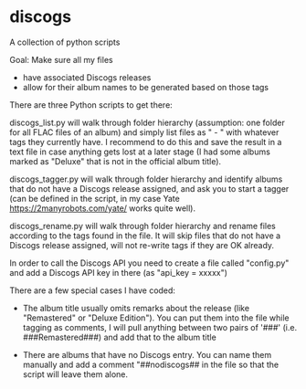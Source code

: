 # discogs

A collection of python scripts 

Goal: Make sure all my files

- have associated Discogs releases
- allow for their album names to be generated based on those tags

There are three Python scripts to get there:

discogs_list.py <folder> will walk through folder hierarchy (assumption: one folder for all FLAC files of an album) and simply list files as "<album artist> - <album>" with whatever tags they currently have. I recommend to do this and save the result in a text file in case anything gets lost at a later stage (I had some albums marked as "Deluxe" that is not in the official album title).

discogs_tagger.py <folder> will walk through folder hierarchy and identify albums that do not have a Discogs release assigned, and ask you to start a tagger (can be defined in the script, in my case Yate https://2manyrobots.com/yate/ works quite well).

discogs_rename.py <folder> will walk through folder hierarchy and rename files according to the tags found in the file. It will skip files that do not have a Discogs release assigned, will not re-write tags if they are OK already. 

In order to call the Discogs API you need to create a file called "config.py" and add a Discogs API key in there (as "api_key = xxxxx")

There are a few special cases I have coded:

- The album title usually omits remarks about the release (like "Remastered" or "Deluxe Edition"). You can put them into the file while tagging as comments, I will pull anything between two pairs of '###' (i.e. ###Remastered###) and add that to the album title

- There are albums that have no Discogs entry. You can name them manually and add a comment "##nodiscogs## in the file so that the script will leave them alone.